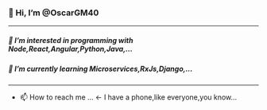 ### 👋 Hi, I’m @OscarGM40
___
##### 👀 I’m interested in programming with Node,React,Angular,Python,Java,...
##### 🌱 I’m currently learning Microservices,RxJs,Django,...
___

- 📫 How to reach me ... <- I have a phone,like everyone,you know...

<!---
OscarGM40/OscarGM40 is a ✨ special ✨ repository because its `README.md` (this file) appears on your GitHub profile.
You can click the Preview link to take a look at your changes.
--->
